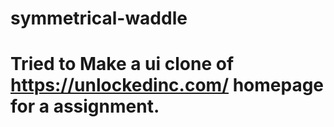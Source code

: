 # symmetrical-waddle
 
# Tried to Make a ui clone of https://unlockedinc.com/ homepage for a assignment.
